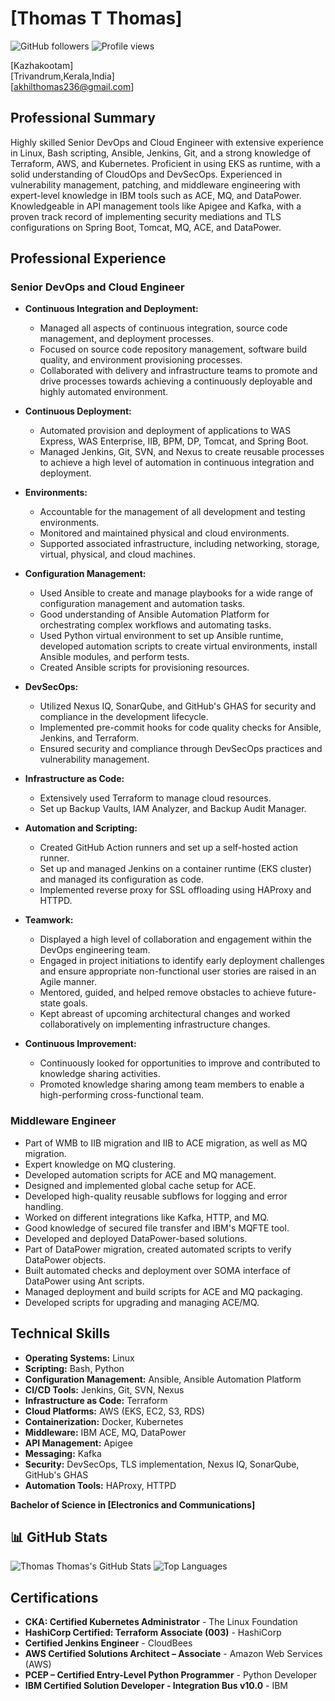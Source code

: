 # [Thomas T Thomas]
![GitHub followers](https://img.shields.io/github/followers/akhilthomas236?style=social)
![Profile views](https://komarev.com/ghpvc/?username=akhilthomas236&color=brightgreen)

[Kazhakootam]  
[Trivandrum,Kerala,India]  
[akhilthomas236@gmail.com]  

## Professional Summary

Highly skilled Senior DevOps and Cloud Engineer with extensive experience in Linux, Bash scripting, Ansible, Jenkins, Git, and a strong knowledge of Terraform, AWS, and Kubernetes. Proficient in using EKS as runtime, with a solid understanding of CloudOps and DevSecOps. Experienced in vulnerability management, patching, and middleware engineering with expert-level knowledge in IBM tools such as ACE, MQ, and DataPower. Knowledgeable in API management tools like Apigee and Kafka, with a proven track record of implementing security mediations and TLS configurations on Spring Boot, Tomcat, MQ, ACE, and DataPower.

## Professional Experience

### Senior DevOps and Cloud Engineer

- **Continuous Integration and Deployment:**
  - Managed all aspects of continuous integration, source code management, and deployment processes.
  - Focused on source code repository management, software build quality, and environment provisioning processes.
  - Collaborated with delivery and infrastructure teams to promote and drive processes towards achieving a continuously deployable and highly automated environment.

- **Continuous Deployment:**
  - Automated provision and deployment of applications to WAS Express, WAS Enterprise, IIB, BPM, DP, Tomcat, and Spring Boot.
  - Managed Jenkins, Git, SVN, and Nexus to create reusable processes to achieve a high level of automation in continuous integration and deployment.

- **Environments:**
  - Accountable for the management of all development and testing environments.
  - Monitored and maintained physical and cloud environments.
  - Supported associated infrastructure, including networking, storage, virtual, physical, and cloud machines.

- **Configuration Management:**
  - Used Ansible to create and manage playbooks for a wide range of configuration management and automation tasks.
  - Good understanding of Ansible Automation Platform for orchestrating complex workflows and automating tasks.
  - Used Python virtual environment to set up Ansible runtime, developed automation scripts to create virtual environments, install Ansible modules, and perform tests.
  - Created Ansible scripts for provisioning resources.

- **DevSecOps:**
  - Utilized Nexus IQ, SonarQube, and GitHub's GHAS for security and compliance in the development lifecycle.
  - Implemented pre-commit hooks for code quality checks for Ansible, Jenkins, and Terraform.
  - Ensured security and compliance through DevSecOps practices and vulnerability management.

- **Infrastructure as Code:**
  - Extensively used Terraform to manage cloud resources.
  - Set up Backup Vaults, IAM Analyzer, and Backup Audit Manager.

- **Automation and Scripting:**
  - Created GitHub Action runners and set up a self-hosted action runner.
  - Set up and managed Jenkins on a container runtime (EKS cluster) and managed its configuration as code.
  - Implemented reverse proxy for SSL offloading using HAProxy and HTTPD.

- **Teamwork:**
  - Displayed a high level of collaboration and engagement within the DevOps engineering team.
  - Engaged in project initiations to identify early deployment challenges and ensure appropriate non-functional user stories are raised in an Agile manner.
  - Mentored, guided, and helped remove obstacles to achieve future-state goals.
  - Kept abreast of upcoming architectural changes and worked collaboratively on implementing infrastructure changes.

- **Continuous Improvement:**
  - Continuously looked for opportunities to improve and contributed to knowledge sharing activities.
  - Promoted knowledge sharing among team members to enable a high-performing cross-functional team.

### Middleware Engineer

- Part of WMB to IIB migration and IIB to ACE migration, as well as MQ migration.
- Expert knowledge on MQ clustering.
- Developed automation scripts for ACE and MQ management.
- Designed and implemented global cache setup for ACE.
- Developed high-quality reusable subflows for logging and error handling.
- Worked on different integrations like Kafka, HTTP, and MQ.
- Good knowledge of secured file transfer and IBM's MQFTE tool.
- Developed and deployed DataPower-based solutions.
- Part of DataPower migration, created automated scripts to verify DataPower objects.
- Built automated checks and deployment over SOMA interface of DataPower using Ant scripts.
- Managed deployment and build scripts for ACE and MQ packaging.
- Developed scripts for upgrading and managing ACE/MQ.


## Technical Skills

- **Operating Systems:** Linux
- **Scripting:** Bash, Python
- **Configuration Management:** Ansible, Ansible Automation Platform
- **CI/CD Tools:** Jenkins, Git, SVN, Nexus
- **Infrastructure as Code:** Terraform
- **Cloud Platforms:** AWS (EKS, EC2, S3, RDS)
- **Containerization:** Docker, Kubernetes
- **Middleware:** IBM ACE, MQ, DataPower
- **API Management:** Apigee
- **Messaging:** Kafka
- **Security:** DevSecOps, TLS implementation, Nexus IQ, SonarQube, GitHub's GHAS
- **Automation Tools:** HAProxy, HTTPD


**Bachelor of Science in [Electronics and Communications]**

## 📊 GitHub Stats

![Thomas Thomas's GitHub Stats](https://github-readme-stats.vercel.app/api?username=akhilthomas236&show_icons=true&theme=radical)
![Top Languages](https://github-readme-stats.vercel.app/api/top-langs/?username=akhilthomas236&layout=compact&theme=radical)

## Certifications

- **CKA: Certified Kubernetes Administrator** - The Linux Foundation
- **HashiCorp Certified: Terraform Associate (003)** - HashiCorp
- **Certified Jenkins Engineer** - CloudBees
- **AWS Certified Solutions Architect – Associate** - Amazon Web Services (AWS)
- **PCEP – Certified Entry-Level Python Programmer** - Python Developer
- **IBM Certified Solution Developer - Integration Bus v10.0** - IBM




